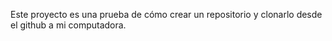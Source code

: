 Este proyecto es una prueba de cómo crear un repositorio y clonarlo desde el github a mi computadora.
